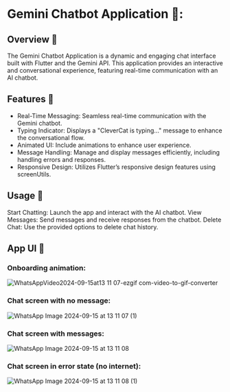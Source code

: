 # Gemini Chatbot Application 🌟:
## Overview 🚀
The Gemini Chatbot Application is a dynamic and engaging chat interface built with Flutter and the Gemini API. This application provides an interactive and conversational experience, featuring real-time communication with an AI chatbot.

## Features 🎨
- Real-Time Messaging: Seamless real-time communication with the Gemini chatbot.
- Typing Indicator: Displays a "CleverCat is typing..." message to enhance the conversational flow.
- Animated UI: Include animations to enhance user experience.
- Message Handling: Manage and display messages efficiently, including handling errors and responses.
- Responsive Design: Utilizes Flutter’s responsive design features using screenUtils.

## Usage 📖
Start Chatting: Launch the app and interact with the AI chatbot.
View Messages: Send messages and receive responses from the chatbot.
Delete Chat: Use the provided options to delete chat history.

## App UI 📱
### Onboarding animation:
![WhatsAppVideo2024-09-15at13 11 07-ezgif com-video-to-gif-converter](https://github.com/user-attachments/assets/5e4f29f0-3c4c-4b6a-996d-de3ceb2535f4)

### Chat screen with no message:
![WhatsApp Image 2024-09-15 at 13 11 07 (1)](https://github.com/user-attachments/assets/92084dad-3ec1-4cde-a210-f08540d7e90e)

### Chat screen with messages:
![WhatsApp Image 2024-09-15 at 13 11 08](https://github.com/user-attachments/assets/2886923b-6c09-4f43-98d1-9d2c3c3c8a75)

### Chat screen in error state (no internet):
![WhatsApp Image 2024-09-15 at 13 11 08 (1)](https://github.com/user-attachments/assets/a4de990e-ca5d-4a7e-a550-738d2ebfd513)

